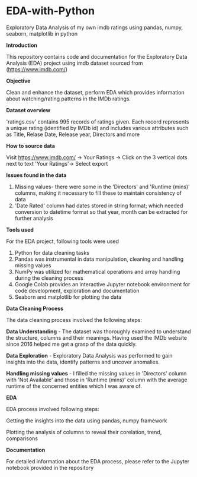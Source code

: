 # EDA-with-Python
Exploratory Data Analysis of my own imdb ratings using pandas, numpy, seaborn, matplotlib in python

**Introduction**

This repository contains code and documentation for the Exploratory Data Analysis (EDA) project using imdb dataset sourced from (https://www.imdb.com/)

**Objective**

Clean and enhance the dataset, perform EDA which provides information about watching/rating patterns in the IMDb ratings.

**Dataset overview**

'ratings.csv' contains 995 records of ratings given. Each record represents a unique rating (identified by IMDb id) and includes various attributes such as Title, Relase Date, Release year, Directors and more

**How to source data**

Visit https://www.imdb.com/ -> Your Ratings -> Click on the 3 vertical dots next to text 'Your Ratings'-> Select export

**Issues found in the data**
1. Missing values- there were some in the 'Directors' and 'Runtime (mins)' columns, making it necessary to fill these to maintain consistency of data
2. 'Date Rated' column had dates stored in string format; which needed conversion to datetime format so that year, month can be extracted for further analysis

**Tools used**

For the EDA project, following tools were used
1. Python for data cleaning tasks
2. Pandas was instrumental in data manipulation, cleaning and handling missing values
3. NumPy was utilized for mathematical operations and array handling during the cleaning process
4. Google Colab provides an interactive Jupyter notebook environment for code development, exploration and documentation
5. Seaborn and matplotlib for plotting the data 

**Data Cleaning Process**

The data cleaning process involved the following steps:

**Data Understanding** - The dataset was thoroughly examined to understand the structure, columns and their meanings. Having used the IMDb website since 2016 helped me get a grasp of the data quickly.

**Data Exploration** - Exploratory Data Analysis was performed to gain insights into the data, identify patterns and uncover anomalies.

**Handling missing values** - I filled the missing values in 'Directors' column with 'Not Available' and those in 'Runtime (mins)' column with the average runtime of the concerned entities which I was aware of.

**EDA**

EDA process involved following steps:

Getting the insights into the data using pandas, numpy framework

Plotting the analysis of columns to reveal their corelation, trend, comparisons

**Documentation** 

For detailed information about the EDA process, please refer to the Jupyter notebook provided in the repository

